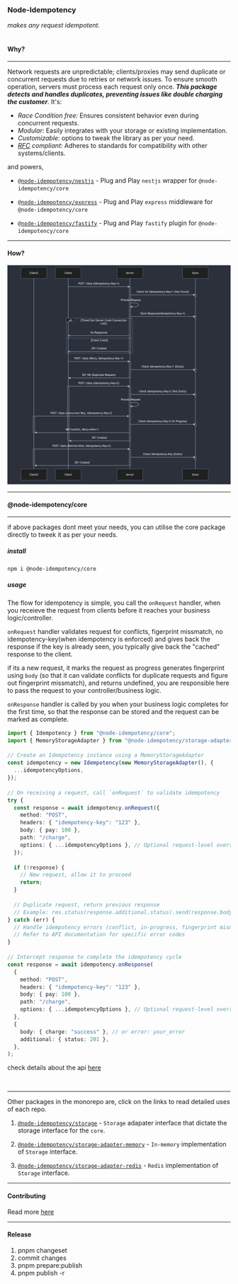 <h3> Node-Idempotency </h3>
<i>makes any request idempotent.</i>

<br/>
<br/>

#### Why?

---

Network requests are unpredictable; clients/proxies may send duplicate or concurrent requests due to retries or network issues. To ensure smooth operation, servers must process each request only once. <i>**This package detects and handles duplicates, preventing issues like double charging the customer**</i>. It's:

- <i>Race Condition free: </i> Ensures consistent behavior even during concurrent requests.
- <i>Modular:</i> Easily integrates with your storage or existing implementation.
- <i>Customizable:</i> options to tweak the library as per your need.
- <i>[RFC](https://datatracker.ietf.org/doc/draft-ietf-httpapi-idempotency-key-header/) compliant: </i> Adheres to standards for compatibility with other systems/clients.

and powers,

- [`@node-idempotency/nestjs`](https://www.npmjs.com/package/@node-idempotency/nestjs) - Plug and Play `nestjs` wrapper for `@node-idempotency/core`

- [`@node-idempotency/express`](https://www.npmjs.com/package/@node-idempotency/express) - Plug and Play `express` middleware for `@node-idempotency/core`

- [`@node-idempotency/fastify`](https://www.npmjs.com/package/@node-idempotency/fastify) - Plug and Play `fastify` plugin for `@node-idempotency/core`

---
#### How?
![No Image](flow.png)

---

#### @node-idempotency/core

---

if above packages dont meet your needs, you can utilise the core package directly to tweek it as per your needs.

##### install

```bash
npm i @node-idempotency/core
```

##### usage

The flow for idempotency is simple, you call the `onRequest` handler, when you receieve the request from clients before it reaches your business logic/controller.

`onRequest` handler validates request for conflicts, figerprint missmatch, no idempotency-key(when idempotency is enforced) and gives back the response if the key is already seen, you typically give back the "cached" response to the client.

if its a new request, it marks the request as progress generates fingerprint using `body` (so that it can validate conflicts for duplicate requests and figure out fingerprint missmatch), and returns undefined, you are responsible here to pass the request to your controller/business logic.

`onResponse` handler is called by you when your business logic completes for the first time, so that the response can be stored and the request can be marked as complete.

```ts
import { Idempotency } from "@node-idempotency/core";
import { MemoryStorageAdapter } from "@node-idempotency/storage-adapter-memory";

// Create an Idempotency instance using a MemoryStorageAdapter
const idempotency = new Idempotency(new MemoryStorageAdapter(), {
  ...idempotencyOptions,
});

// On receiving a request, call `onRequest` to validate idempotency
try {
  const response = await idempotency.onRequest({
    method: "POST",
    headers: { "idempotency-key": "123" },
    body: { pay: 100 },
    path: "/charge",
    options: { ...idempotencyOptions }, // Optional request-level overrides
  });

  if (!response) {
    // New request, allow it to proceed
    return;
  }

  // Duplicate request, return previous response
  // Example: res.status(response.additional.status).send(response.body)
} catch (err) {
  // Handle idempotency errors (conflict, in-progress, fingerprint mismatch, etc.)
  // Refer to API documentation for specific error codes
}

// Intercept response to complete the idempotency cycle
const response = await idempotency.onResponse(
  {
    method: "POST",
    headers: { "idempotency-key": "123" },
    body: { pay: 100 },
    path: "/charge",
    options: { ...idempotencyOptions }, // Optional request-level overrides
  },
  {
    body: { charge: "success" }, // or error: your_error
    additional: { status: 201 },
  },
);
```

check details about the api [here](./packages/core/docs/classes/Idempotency.md)

<br/>
<hr/>

Other packages in the monorepo are, click on the links to read detailed uses of each repo.

1. [`@node-idempotency/storage`](packages/storage/Readme.md) - `Storage` adapater interface that dictate the storage interface for the `core`.

2. [`@node-idempotency/storage-adapter-memory`](https://github.com/mahendraHegde/node-idempotency/tree/main/packages/storage-adapter-memory) - `In-memory` implementation of `Storage` interface.

3. [`@node-idempotency/storage-adapter-redis`](packages/storage-adapter-redis/Readme.md) - `Redis` implementation of `Storage` interface.

---

#### Contributing

Read more [here](./Contributing.md)


---
#### Release
1. pnpm changeset
2. commit changes
3. pnpm prepare:publish
4. pnpm publish -r